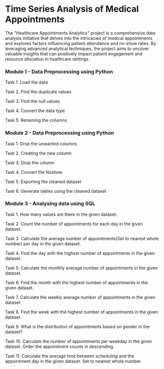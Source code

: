 # Time Series Analysis of Medical Appointments

The "Healthcare Appointments Analytics" project is a comprehensive data analysis initiative that delves into the intricacies of medical appointments and explores factors influencing patient attendance and no-show rates. By leveraging advanced analytical techniques, the project aims to uncover valuable insights that can positively impact patient engagement and resource allocation in healthcare settings.

### Module 1 - Data Preprocessing using Python

Task 1. Load the data

Task 2. Find the duplicate values

Task 3. Find the null values

Task 4. Convert the data type

Task 5. Renaming the columns

### Module 2 - Data Preprocessing using Python

Task 1. Drop the unwanted columns

Task 2. Creating the new column

Task 3. Drop the column

Task 4. Convert the Noshow

Task 5. Exporting the cleaned dataset

Task 6. Generate tables using the cleaned dataset

### Module 3 - Analysing data using SQL

Task 1. How many values are there in the given dataset.

Task 2. Count the number of appointments for each day in the given dataset.

Task 3. Calculate the average number of appointments(Set to nearest whole number) per day in the given dataset.

Task 4. Find the day with the highest number of appointments in the given dataset.

Task 5. Calculate the monthly average number of appointments in the given dataset.

Task 6. Find the month with the highest number of appointments in the given dataset.

Task 7. Calculate the weekly average number of appointments in the given dataset.

Task 8. Find the week with the highest number of appointments in the given dataset.

Task 9. What is the distribution of appointments based on gender in the dataset?

Task 10. Calculate the number of appointments per weekday in the given dataset. Order the appointment counts in descending.

Task 11. Calculate the average time between scheduling and the appointment day in the given dataset. Set to nearest whole number.
